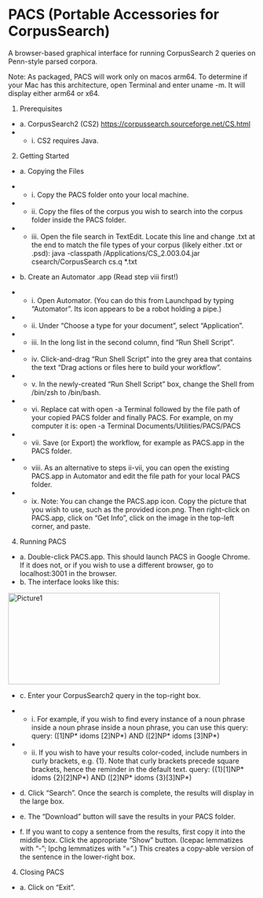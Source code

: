 # PACS (Portable Accessories for CorpusSearch)

A browser-based graphical interface for running CorpusSearch 2 queries on Penn-style parsed corpora.

Note: As packaged, PACS will work only on macos arm64. To determine if your Mac has this architecture, open Terminal and enter uname -m. It will display either arm64 or x64.

1.	Prerequisites
- a.	CorpusSearch2 (CS2) https://corpussearch.sourceforge.net/CS.html
- - i.	CS2 requires Java.
    
2.	Getting Started  

-  a.	Copying the Files

- - i.	Copy the PACS folder onto your local machine.

- -  ii.	Copy the files of the corpus you wish to search into the corpus folder inside the PACS folder.

- - iii.	Open the file search in TextEdit. Locate this line and change .txt at the end to match the file types of your corpus (likely either .txt or .psd): java -classpath /Applications/CS_2.003.04.jar csearch/CorpusSearch cs.q *.txt

- b.	Create an Automator .app (Read step viii first!) 
- - i.	Open Automator. (You can do this from Launchpad by typing “Automator”. Its icon appears to be a robot holding a pipe.)
- - ii.	Under “Choose a type for your document”, select “Application”.
- - iii.	In the long list in the second column, find “Run Shell Script”.
- - iv.	Click-and-drag “Run Shell Script” into the grey area that contains the text “Drag actions or files here to build your workflow”.
- - v.	In the newly-created “Run Shell Script” box, change the Shell from /bin/zsh to /bin/bash.
- - vi.	Replace cat with open -a Terminal followed by the file path of your copied PACS folder and finally PACS. For example, on my computer it is: open -a Terminal Documents/Utilities/PACS/PACS
- - vii.	Save (or Export) the workflow, for example as PACS.app in the PACS folder.
- - viii.	As an alternative to steps ii-vii, you can open the existing PACS.app in Automator and edit the file path for your local PACS folder.
- - ix.	Note: You can change the PACS.app icon. Copy the picture that you wish to use, such as the provided icon.png. Then right-click on PACS.app, click on “Get Info”, click on the image in the top-left corner, and paste.
4.	Running PACS
- a.	Double-click PACS.app. This should launch PACS in Google Chrome. If it does not, or if you wish to use a different browser, go to localhost:3001 in the browser.
- b.	The interface looks like this:
 <img width="431" height="186" alt="Picture1" src="https://github.com/user-attachments/assets/1e2352ec-1cfc-436c-9794-d4b5ebfcebcc" />
 
- c.	Enter your CorpusSearch2 query in the top-right box.

- - i.	For example, if you wish to find every instance of a noun phrase inside a noun phrase inside a noun phrase, you can use this query:
query: ([1]NP* idoms [2]NP*) AND ([2]NP* idoms [3]NP*)
- - ii.	If you wish to have your results color-coded, include numbers in curly brackets, e.g. {1}. Note that curly brackets precede square brackets, hence the reminder in the default text.
query: ({1}[1]NP* idoms {2}[2]NP*) AND ([2]NP* idoms 
{3}[3]NP*)
- d.	Click “Search”. Once the search is complete, the results will display in the large box.
- e.	The “Download” button will save the results in your PACS folder.
- f.	If you want to copy a sentence from the results, first copy it into the middle box. Click the appropriate “Show” button. (Icepac lemmatizes with “-”; Ipchg lemmatizes with “=”.) This creates a copy-able version of the sentence in the lower-right box.
4.	Closing PACS
- a.	Click on “Exit”.
